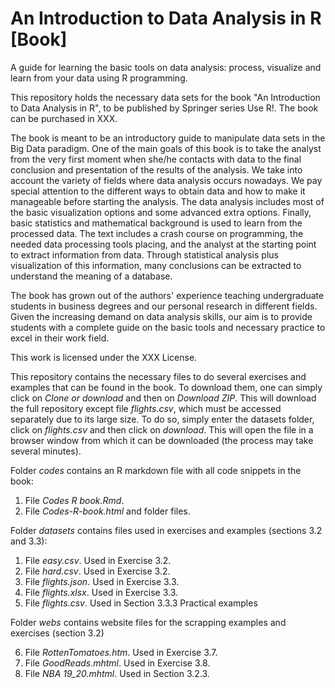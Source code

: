 # An Introduction to Data Analysis in R [Book]

A guide for learning the basic tools on data analysis: process, visualize and learn from your data using R programming.

This repository holds the necessary data sets for the book "An Introduction to Data Analysis in R", to be published by Springer series Use R!. The book can be purchased in XXX.

The book is meant to be an introductory guide to manipulate data sets in the Big Data paradigm. One of the main goals of this book is to take the analyst from the very first moment when she/he contacts with data to the final conclusion and presentation of the results of the analysis. We take into account the variety of fields where data analysis occurs nowadays. We pay special attention to the different ways to obtain data and how to make it manageable before starting the analysis. The data analysis includes most of the basic visualization options and some advanced extra options. Finally, basic statistics and mathematical background is used to learn from the processed data. The text includes a crash course on programming, the needed data processing tools placing, and the analyst at the starting point to extract information from data. Through statistical analysis plus visualization of this information, many conclusions can be extracted to understand the meaning of a database.

The book has grown out of the authors' experience teaching undergraduate students in business degrees and our personal research in different fields. Given the increasing demand on data analysis skills, our aim is to provide students with a complete guide on the basic tools and necessary practice to excel in their work field. 

This work is licensed under the XXX License.

This repository contains the necessary files to do several exercises and examples that can be found in the book. To download them, one can simply click on *Clone or download* and then on *Download ZIP*. This will download the full repository except file *flights.csv*, which must be accessed separately due to its large size. To do so, simply enter the datasets folder, click on *flights.csv* and then click on *download*. This will open the file in a browser window from which it can be downloaded (the process may take several minutes).

Folder *codes* contains an R markdown file with all code snippets in the book:

1. File *Codes R book.Rmd*. 
2. File *Codes-R-book.html* and folder files.

Folder *datasets* contains files used in exercises and examples (sections 3.2 and 3.3):

1. File *easy.csv*. Used in Exercise 3.2.
2. File *hard.csv*. Used in Exercise 3.2.
3. File *flights.json*. Used in Exercise 3.3.
4. File *flights.xlsx*. Used in Exercise 3.3.
5. File *flights.csv*. Used in Section 3.3.3 Practical examples 

Folder *webs* contains website files for the scrapping examples and exercises (section 3.2)

6. File *RottenTomatoes.htm*. Used in Exercise 3.7.
7. File *GoodReads.mhtml*. Used in Exercise 3.8.
8. File *NBA 19_20.mhtml*. Used in Section 3.2.3. 
